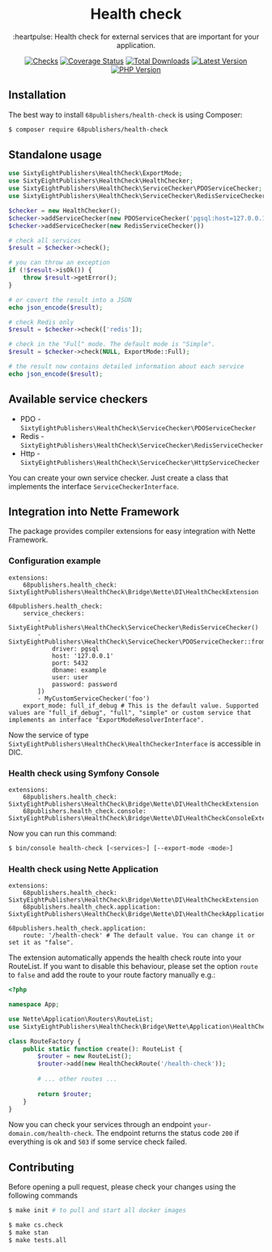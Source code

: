 <h1 align="center">Health check</h1>

<p align="center">:heartpulse: Health check for external services that are important for your application.</p>

<p align="center">
<a href="https://github.com/68publishers/health-check/actions"><img alt="Checks" src="https://badgen.net/github/checks/68publishers/health-check/master"></a>
<a href="https://coveralls.io/github/68publishers/health-check?branch=master"><img alt="Coverage Status" src="https://coveralls.io/repos/github/68publishers/health-check/badge.svg?branch=master"></a>
<a href="https://packagist.org/packages/68publishers/health-check"><img alt="Total Downloads" src="https://badgen.net/packagist/dt/68publishers/health-check"></a>
<a href="https://packagist.org/packages/68publishers/health-check"><img alt="Latest Version" src="https://badgen.net/packagist/v/68publishers/health-check"></a>
<a href="https://packagist.org/packages/68publishers/health-check"><img alt="PHP Version" src="https://badgen.net/packagist/php/68publishers/health-check"></a>
</p>

## Installation

The best way to install `68publishers/health-check` is using Composer:

```bash
$ composer require 68publishers/health-check
```

## Standalone usage

```php
use SixtyEightPublishers\HealthCheck\ExportMode;
use SixtyEightPublishers\HealthCheck\HealthChecker;
use SixtyEightPublishers\HealthCheck\ServiceChecker\PDOServiceChecker;
use SixtyEightPublishers\HealthCheck\ServiceChecker\RedisServiceChecker;

$checker = new HealthChecker();
$checker->addServiceChecker(new PDOServiceChecker('pgsql:host=127.0.0.1;port=5432;dbname=example', 'user', 'password'));
$checker->addServiceChecker(new RedisServiceChecker())

# check all services
$result = $checker->check();

# you can throw an exception
if (!$result->isOk()) {
    throw $result->getError();
}

# or covert the result into a JSON
echo json_encode($result);

# check Redis only
$result = $checker->check(['redis']);

# check in the "Full" mode. The default mode is "Simple".
$result = $checker->check(NULL, ExportMode::Full);

# the result now contains detailed information about each service
echo json_encode($result);
```

## Available service checkers

- PDO - `SixtyEightPublishers\HealthCheck\ServiceChecker\PDOServiceChecker`
- Redis - `SixtyEightPublishers\HealthCheck\ServiceChecker\RedisServiceChecker`
- Http - `SixtyEightPublishers\HealthCheck\ServiceChecker\HttpServiceChecker`

You can create your own service checker. Just create a class that implements the interface `ServiceCheckerInterface`.

## Integration into Nette Framework

The package provides compiler extensions for easy integration with Nette Framework.

### Configuration example

```neon
extensions:
    68publishers.health_check: SixtyEightPublishers\HealthCheck\Bridge\Nette\DI\HealthCheckExtension

68publishers.health_check:
    service_checkers:
        - SixtyEightPublishers\HealthCheck\ServiceChecker\RedisServiceChecker()
        - SixtyEightPublishers\HealthCheck\ServiceChecker\PDOServiceChecker::fromParams([
            driver: pgsql
            host: '127.0.0.1'
            port: 5432
            dbname: example
            user: user
            password: password
        ])
        - MyCustomServiceChecker('foo')
    export_mode: full_if_debug # This is the default value. Supported values are "full_if_debug", "full", "simple" or custom service that implements an interface "ExportModeResolverInterface".
```

Now the service of type `SixtyEightPublishers\HealthCheck\HealthCheckerInterface` is accessible in DIC.

### Health check using Symfony Console

```neon
extensions:
    68publishers.health_check: SixtyEightPublishers\HealthCheck\Bridge\Nette\DI\HealthCheckExtension
    68publishers.health_check.console: SixtyEightPublishers\HealthCheck\Bridge\Nette\DI\HealthCheckConsoleExtension
```

Now you can run this command:

```bash
$ bin/console health-check [<services>] [--export-mode <mode>]
```

### Health check using Nette Application

```neon
extensions:
    68publishers.health_check: SixtyEightPublishers\HealthCheck\Bridge\Nette\DI\HealthCheckExtension
    68publishers.health_check.application: SixtyEightPublishers\HealthCheck\Bridge\Nette\DI\HealthCheckApplicationExtension

68publishers.health_check.application:
    route: '/health-check' # The default value. You can change it or set it as "false".
```

The extension automatically appends the health check route into your RouteList. If you want to disable this behaviour, please set the option `route` to `false` and add the route to your route factory manually e.g.:

```php
<?php

namespace App;

use Nette\Application\Routers\RouteList;
use SixtyEightPublishers\HealthCheck\Bridge\Nette\Application\HealthCheckRoute;

class RouteFactory {
    public static function create(): RouteList {
        $router = new RouteList();
        $router->add(new HealthCheckRoute('/health-check'));
        
        # ... other routes ...
        
        return $router;
    }
}
```

Now you can check your services through an endpoint `your-domain.com/health-check`.
The endpoint returns the status code `200` if everything is ok and `503` if some service check failed.

## Contributing

Before opening a pull request, please check your changes using the following commands

```bash
$ make init # to pull and start all docker images

$ make cs.check
$ make stan
$ make tests.all
```
